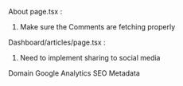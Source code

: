 About page.tsx :
1. Make sure the Comments are fetching properly

Dashboard/articles/page.tsx :
1. Need to implement sharing to social media

Domain
Google Analytics
SEO
Metadata
